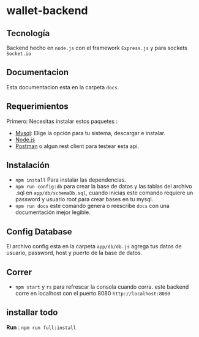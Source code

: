 # wallet-backend

## Tecnología
Backend hecho  en `node.js` con el framework `Express.js` y para sockets `Socket.io`

## Documentacion

Esta documentacion esta en la carpeta `docs`.

## Requerimientos

 Primero: Necesitas instalar estos paquetes :
 - [Mysql](https://www.mysql.com/downloads/): Elige la opción para tu sistema, descargar e instalar.
 - [Node.js](https://nodejs.org) 
 - [Postman](https://www.getpostman.com/apps) o algun rest client para testear esta api.

## Instalación

* `npm install` Para instalar las dependencias.
* `npm run config:db` para crear la base de datos y las tablas del archivo .sql en `app/db/schemaDb.sql`, cuando inicias este comando requiere un password y usuario root para crear bases en tu mysql.
* `npm run docs` este comando genera o reescribe `docs` con una documentación mejor legible.

## Config Database

El archivo config esta en la carpeta `app/db/db.js` agrega tus datos de usuario, password, host y puerto de la base de datos.

## Correr

* `npm start` y `rs` para refrescar la consola cuando corra. este backend corre en localhost con el puerto 8080  `http://localhost:8080`

## installar todo

**Run** : `npm run full:install`
